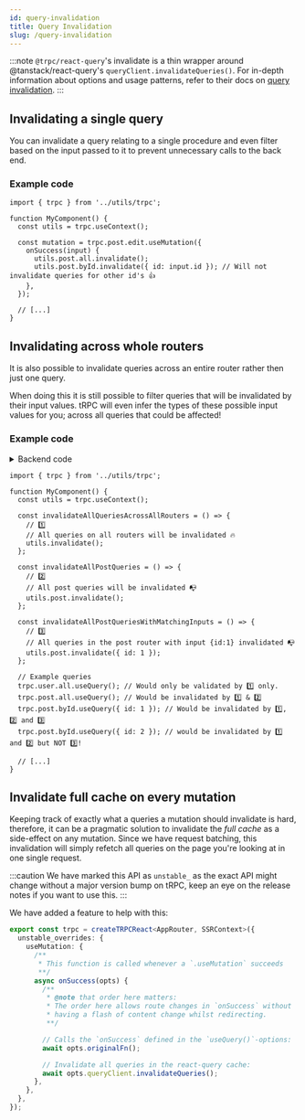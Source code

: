 ```yaml
---
id: query-invalidation
title: Query Invalidation
slug: /query-invalidation
---
```


:::note
`@trpc/react-query`'s invalidate is a thin wrapper around
@tanstack/react-query's `queryClient.invalidateQueries()`. For in-depth
information about options and usage patterns, refer to their docs on [query
invalidation](https://tanstack.com/query/v4/docs/guides/query-invalidation).
:::

## Invalidating a single query

You can invalidate a query relating to a single procedure and even filter based
on the input passed to it to prevent unnecessary calls to the back end.

### Example code

```tsx
import { trpc } from '../utils/trpc';

function MyComponent() {
  const utils = trpc.useContext();

  const mutation = trpc.post.edit.useMutation({
    onSuccess(input) {
      utils.post.all.invalidate();
      utils.post.byId.invalidate({ id: input.id }); // Will not invalidate queries for other id's 👍
    },
  });

  // [...]
}
```

## Invalidating across whole routers

It is also possible to invalidate queries across an entire router rather then
just one query.

When doing this it is still possible to filter queries that will be invalidated
by their input values. tRPC will even infer the types of these possible input values
for you; across all queries that could be affected!

### Example code

<details><summary>Backend code</summary>

```tsx title='server/routers/_app.ts'
import { initTRPC } from '@trpc/server';
import { z } from 'zod';

export const t = initTRPC.create();

export const appRouter = t.router({
  // sub Post router
  post: t.router({
    all: t.procedure.query(() => {
      return {
        posts: [
          { id: 1, title: 'everlong' },
          { id: 2, title: 'After Dark' },
        ],
      };
    }),
    byId: t.procedure
      .input(
        z.object({
          id: z.string(),
        }),
      )
      .query(({ input }) => {
        return {
          post: { id: input?.id, title: 'Look me up!' },
        };
      }),
    edit: t.procedure
      .input(z.object({ id: z.number(), title: z.string() }))
      .mutation(({ input }) => {
        return { post: { id: input.id, title: input.title } };
      }),
  }),
  // separate user router
  user: t.router({
    all: t.procedure.query(() => {
      return { users: [{ name: 'Dave Grohl' }, { name: 'Haruki Murakami' }] };
    }),
  }),
});
```

</details>

```tsx
import { trpc } from '../utils/trpc';

function MyComponent() {
  const utils = trpc.useContext();

  const invalidateAllQueriesAcrossAllRouters = () => {
    // 1️⃣
    // All queries on all routers will be invalidated 🔥
    utils.invalidate();
  };

  const invalidateAllPostQueries = () => {
    // 2️⃣
    // All post queries will be invalidated 📭
    utils.post.invalidate();
  };

  const invalidateAllPostQueriesWithMatchingInputs = () => {
    // 3️⃣
    // All queries in the post router with input {id:1} invalidated 📭
    utils.post.invalidate({ id: 1 });
  };

  // Example queries
  trpc.user.all.useQuery(); // Would only be validated by 1️⃣ only.
  trpc.post.all.useQuery(); // Would be invalidated by 1️⃣ & 2️⃣
  trpc.post.byId.useQuery({ id: 1 }); // Would be invalidated by 1️⃣, 2️⃣ and 3️⃣
  trpc.post.byId.useQuery({ id: 2 }); // would be invalidated by 1️⃣ and 2️⃣ but NOT 3️⃣!

  // [...]
}
```

## Invalidate full cache on every mutation

Keeping track of exactly what a queries a mutation should invalidate is hard, therefore, it can be a pragmatic solution to invalidate the _full cache_ as a side-effect on any mutation. Since we have request batching, this invalidation will simply refetch all queries on the page you're looking at in one single request.

:::caution
We have marked this API as `unstable_` as the exact API might change without a major version bump on tRPC, keep an eye on the release notes if you want to use this.
:::

We have added a feature to help with this:

```ts
export const trpc = createTRPCReact<AppRouter, SSRContext>({
  unstable_overrides: {
    useMutation: {
      /**
       * This function is called whenever a `.useMutation` succeeds
       **/
      async onSuccess(opts) {
        /**
         * @note that order here matters:
         * The order here allows route changes in `onSuccess` without
         * having a flash of content change whilst redirecting.
         **/

        // Calls the `onSuccess` defined in the `useQuery()`-options:
        await opts.originalFn();

        // Invalidate all queries in the react-query cache:
        await opts.queryClient.invalidateQueries();
      },
    },
  },
});
```
